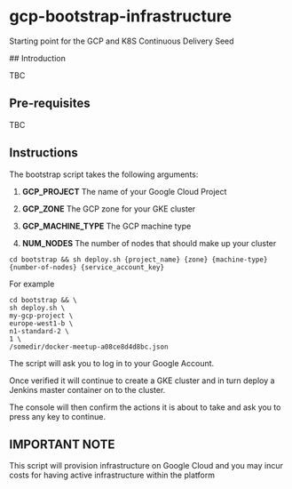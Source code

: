 # gcp-bootstrap-infrastructure
Starting point for the GCP and K8S Continuous Delivery Seed

## Introduction

TBC

## Pre-requisites

TBC

## Instructions

The bootstrap script takes the following arguments:

1) **GCP_PROJECT** The name of your Google Cloud Project

2) **GCP_ZONE** The GCP zone for your GKE cluster

3) **GCP_MACHINE_TYPE** The GCP machine type

4) **NUM_NODES** The number of nodes that should make up your cluster

```
cd bootstrap && sh deploy.sh {project_name} {zone} {machine-type} {number-of-nodes} {service_account_key}
```

For example

```
cd bootstrap && \
sh deploy.sh \
my-gcp-project \
europe-west1-b \
n1-standard-2 \
1 \
/somedir/docker-meetup-a08ce8d4d8bc.json
```

The script will ask you to log in to your Google Account.

Once verified it will continue to create a GKE cluster and in turn deploy
a Jenkins master container on to the cluster.

The console will then confirm the actions it is about to take and ask you to press any key to continue.

## IMPORTANT NOTE

This script will provision infrastructure on Google Cloud and you may incur costs for having active infrastructure within the platform
